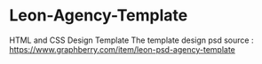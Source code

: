 # Leon-Agency-Template
HTML and CSS Design Template
The template design psd source :
https://www.graphberry.com/item/leon-psd-agency-template
